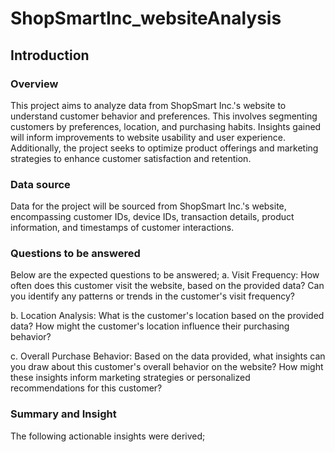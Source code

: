 # ShopSmartInc_websiteAnalysis

## Introduction
### Overview

This project aims to analyze data from ShopSmart Inc.'s website to understand customer behavior and preferences. This involves segmenting customers by preferences, location, and purchasing habits. Insights gained will inform improvements to website usability and user experience. Additionally, the project seeks to optimize product offerings and marketing strategies to enhance customer satisfaction and retention.

### Data source
Data for the project will be sourced from ShopSmart Inc.'s website, encompassing customer IDs, device IDs, transaction details, product information, and timestamps of customer interactions.

### Questions to be answered
Below are the expected questions to be answered;
a. Visit Frequency:
How often does this customer visit the website, based on the provided data? Can you identify any patterns or trends in the customer's visit frequency?

b. Location Analysis:
What is the customer's location based on the provided data? How might the customer's location influence their purchasing behavior?

c. Overall Purchase Behavior:
Based on the data provided, what insights can you draw about this customer's overall behavior on the website? How might these insights inform marketing strategies or personalized recommendations for this customer?

### Summary and Insight
The following actionable insights were derived;
